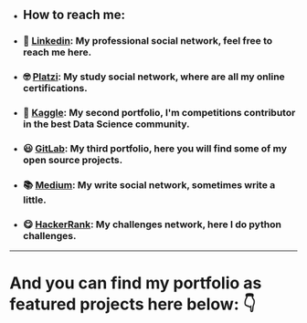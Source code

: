 * ## How to reach me: 

* ### 👔 [Linkedin](https://www.linkedin.com/in/dataengel/): My professional social network, feel free to reach me here. 
* ### 🤓 [Platzi](https://platzi.com/p/DataEngel/): My study social network, where are all my online certifications.  
* ### 🧐 [Kaggle](https://www.kaggle.com/dataengel): My second portfolio, I'm competitions contributor in the best Data Science community.  
* ### 😃 [GitLab](https://gitlab.com/DataAngelo): My third portfolio, here you will find some of my open source projects.
* ### 📚 [Medium](https://dataengel.medium.com/): My write social network, sometimes write a little.  
* ### 😋 [HackerRank](https://www.hackerrank.com/miguel_program_1): My challenges network, here I do python challenges. 

---

# And you can find my portfolio as featured projects here below: 👇 
